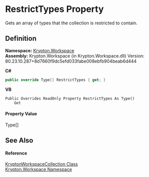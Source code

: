 # RestrictTypes Property


Gets an array of types that the collection is restricted to contain.



## Definition
**Namespace:** <a href="0dbf488f-9676-a1e5-a949-1b4bcea03d52.md">Krypton.Workspace</a>  
**Assembly:** Krypton.Workspace (in Krypton.Workspace.dll) Version: 80.23.10.287+8d7660f9dc5efd033fabe008ebfb904beab6d444

**C#**
``` C#
public override Type[] RestrictTypes { get; }
```
**VB**
``` VB
Public Overrides ReadOnly Property RestrictTypes As Type()
	Get
```



#### Property Value
Type[]

## See Also


#### Reference
<a href="f010355e-2019-ad4b-849d-d86a3884d7ea.md">KryptonWorkspaceCollection Class</a>  
<a href="0dbf488f-9676-a1e5-a949-1b4bcea03d52.md">Krypton.Workspace Namespace</a>  

